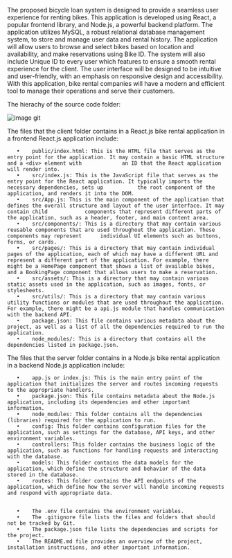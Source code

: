 The proposed bicycle loan system is designed to provide a seamless user experience for renting bikes. This application is developed using React,
a popular frontend library, and Node.js, a powerful backend platform. The application utilizes MySQL, a robust relational database management 
system, to store and manage user data and rental history. The application will allow users to browse and select bikes based on location and 
availability, and make reservations using Bike ID. The system will also include Unique ID to every user which features to ensure a smooth rental 
experience for the client. The user interface will be designed to be intuitive and user-friendly, with an emphasis on responsive design and accessibility. 
With this application, bike rental companies will have a modern and efficient tool to manage their operations and serve their customers.

The hierachy of the source code folder:

![image git](https://user-images.githubusercontent.com/108094139/219853864-bd063257-b632-4f22-963a-d296cefee5a7.PNG)



The files that the client folder contains in a React.js bike rental application in a frontend React.js application include:

       •	public/index.html: This is the HTML file that serves as the entry point for the application. It may contain a basic HTML structure and a <div> element with             an ID that the React application will render into.
       •	src/index.js: This is the JavaScript file that serves as the entry point for the React application. It typically imports the necessary dependencies, sets up           the root component of the application, and renders it into the DOM.
       •	src/App.js: This is the main component of the application that defines the overall structure and layout of the user interface. It may contain child            components that represent different parts of the application, such as a header, footer, and main content area.
       •	src/components/: This is a directory that may contain various reusable components that are used throughout the application. These components may represent      individual UI elements such as buttons, forms, or cards.
       •	src/pages/: This is a directory that may contain individual pages of the application, each of which may have a different URL and represent a different part of the application. For example, there might be a HomePage component that shows a list of available bikes, and a BookingPage component that allows users to make a reservation.
       •	src/assets/: This is a directory that may contain various static assets used in the application, such as images, fonts, or stylesheets.
       •	src/utils/: This is a directory that may contain various utility functions or modules that are used throughout the application. For example, there might be a api.js module that handles communication with the backend API.
       •	package.json: This file contains various metadata about the project, as well as a list of all the dependencies required to run the application.
       •	node_modules/: This is a directory that contains all the dependencies listed in package.json.



The files that the server folder contains in a Node.js bike rental application in a backend Node.js application include:

       •	app.js or index.js: This is the main entry point of the application that initializes the server and routes incoming requests to the appropriate handlers.
       •	package.json: This file contains metadata about the Node.js application, including its dependencies and other important information.
       •	node_modules: This folder contains all the dependencies (libraries) required for the application to run.
       •	config: This folder contains configuration files for the application, such as settings for the database, API keys, and other environment variables.
       •	controllers: This folder contains the business logic of the application, such as functions for handling requests and interacting with the database.
       •	models: This folder contains the data models for the application, which define the structure and behavior of the data stored in the database.
       •	routes: This folder contains the API endpoints of the application, which define how the server will handle incoming requests and respond with appropriate data.
       

       •	The .env file contains the environment variables.
       •	The .gitignore file lists the files and folders that should not be tracked by Git.
       •	The package.json file lists the dependencies and scripts for the project.
       •	The README.md file provides an overview of the project, installation instructions, and other important information.


